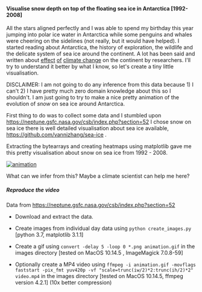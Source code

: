 #### Visualise snow depth on top of the floating sea ice in Antarctica [1992-2008]


All the stars aligned perfectly and I was able to spend my birthday this year jumping into polar ice water in Antarctica
while some penguins and whales were cheering on the sidelines (not really, but it would have helped). I started reading about Antarctica, the history of exploration, the wildlife and the delicate system of sea ice around the continent.
A lot has been said and written about [effect](https://oceanservice.noaa.gov/facts/sea-ice-climate.html) [of](https://www.climate.gov/news-features/understanding-climate/understanding-climate-antarctic-sea-ice-extent) [climate change](https://www.nature.com/articles/s41467-018-07865-9) on the continent by researchers. I'll try to understand it better by what I know, so let's create a tiny little visualisation.

DISCLAIMER: I am not going to do any inference from this data because 1) I can't 2) I have pretty much zero domain knowledge about this so I shouldn't. I am just going to try to make a nice pretty animation of the evolution of *snow* on sea ice around Antarctica.

First thing to do was to collect some data and I stumbled upon https://neptune.gsfc.nasa.gov/csb/index.php?section=52
I chose snow on sea ice there is well detailed visualisation about sea ice available, https://github.com/vannizhang/sea-ice .

Extracting the bytearrays and creating heatmaps using matplotlib gave me this pretty visualisation about snow on sea ice from 1992 - 2008.

[![animation](/images/example.jpg)](/images/video.mp4)



What can we infer from this? Maybe a climate scientist can help me here?


##### Reproduce the video


Data from https://neptune.gsfc.nasa.gov/csb/index.php?section=52

- Download and extract the data. 

- Create images from individual day data using `python create_images.py` [python 3.7, matplotlib 3.1.1]

- Create a gif using `convert -delay 5 -loop 0 *.png animation.gif` in the images directory [tested on MacOS 10.14.5 , ImageMagick 7.0.8-59]

- Optionally create a MP4 video using `ffmpeg -i animation.gif -movflags faststart -pix_fmt yuv420p -vf "scale=trunc(iw/2)*2:trunc(ih/2)*2" video.mp4` in the images directory [tested on MacOS 10.14.5, ffmpeg version 4.2.1] (10x better compression)
